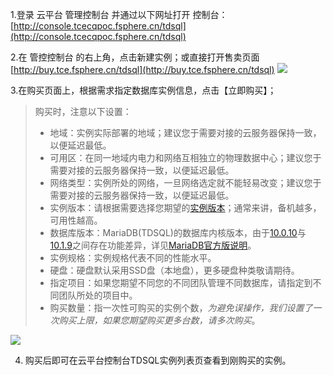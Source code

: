 1.登录 云平台 管理控制台 并通过以下网址打开  控制台：[http://console.tcecqpoc.fsphere.cn/tdsql](http://console.tcecqpoc.fsphere.cn/tdsql)

2.在 管控控制台 的右上角，点击新建实例；或直接打开售卖页面[http://buy.tce.fsphere.cn/tdsql](http://buy.tce.fsphere.cn/tdsql)
![](http://imgcache.tcecqpoc.fsphere.cn/image/mccdn.qcloud.com/static/img/a85919abd21ca9c765f0d6f23833d59b/image.png)


3.在购买页面上，根据需求指定数据库实例信息，点击【立即购买】；
>购买时，注意以下设置：
>
>- 地域：实例实际部署的地域；建议您于需要对接的云服务器保持一致，以便延迟最低。
>- 可用区：在同一地域内电力和网络互相独立的物理数据中心；建议您于需要对接的云服务器保持一致，以便延迟最低。
>- 网络类型：实例所处的网络，一旦网络选定就不能轻易改变；建议您于需要对接的云服务器保持一致，以便延迟最低。
>- 实例版本：请根据需要选择您期望的[实例版本](/doc/product/237/6918)；通常来讲，备机越多，可用性越高。
>- 数据库版本：MariaDB(TDSQL)的数据库内核版本，由于[10.0.10](http://mariadb.com/kb/en/mariadb/mariadb-10010-changelog/)与[10.1.9](http://mariadb.com/kb/en/mariadb/mariadb-1019-changelog/)之间存在功能差异，详见[MariaDB官方版说明](http://mariadb.org/)。
>- 实例规格：实例规格代表不同的性能水平。
>- 硬盘：硬盘默认采用SSD盘（本地盘），更多硬盘种类敬请期待。
>- 指定项目：如果您期望不同您的不同团队管理不同数据库，请指定到不同团队所处的项目中。
>- 购买数量：指一次性可购买的实例个数，*为避免误操作，我们设置了一次购买上限，如果您期望购买更多台数，请多次购买*。


![](http://imgcache.tcecqpoc.fsphere.cn/image/mc.qcloudimg.com/static/img/542a4db8a351d436bbb207ca2cdd4b2e/image.png)



4. 购买后即可在云平台控制台TDSQL实例列表页查看到刚购买的实例。





